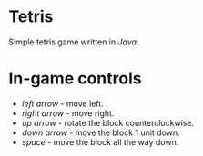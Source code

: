 # Tetris
Simple tetris game written in _Java_.

# In-game controls
* _left arrow_ - move left.
* _right arrow_ - move right.
* _up arrow_ - rotate the block counterclockwise.
* _down arrow_ - move the block 1 unit down.
* _space_ - move the block all the way down.
